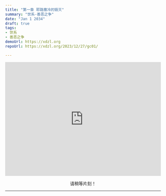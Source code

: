 ```yaml
---
title: "第一章 耶路撒冷的毁灭"
summary: "世系-善恶之争"
date: "Jan 1 2034"
draft: true
tags:
- 世系
- 善恶之争
demoUrl: https://xdzl.org
repoUrl: https://xdzl.org/2023/12/27/gc01/

---
```

<center>


<iframe width="100%" height="370" audoplay src="https://filedn.com/lASHf0LVqmwBNdJJL6RAY5y/XDZL/%E4%B8%96%E7%B3%BB%20%E7%AC%AC%E5%9B%9B%E5%AD%A3%20-%20GC/GC01%20-%20The%20Destruction%20of%20Jerusalem.mp4" title="Pcloud video player" frameborder="0" allow="accelerometer; autoplay; clipboard-write; encrypted-media; gyroscope; picture-in-picture; web-share" referrerpolicy="strict-origin-when-cross-origin" allowfullscreen></iframe>

请稍等片刻！

---



